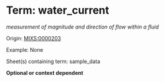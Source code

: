 # Term: water_current

*measurement of magnitude and direction of flow within a fluid*

Origin: [MIXS:0000203](https://w3id.org/mixs/0000203)

Example: None

Sheet(s) containing term: sample_data

**Optional or context dependent**